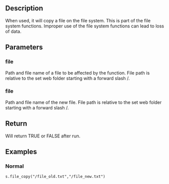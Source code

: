 ## Description
When used, it will copy a file on the file system. This is part of the file system functions. Improper use of the file system functions can lead to loss of data.

## Parameters

### file
Path and file name of a file to be affected by the function. File path is relative to the set web folder starting with a forward slash /.

### file
Path and file name of the new file. File path is relative to the set web folder starting with a forward slash /.

## Return
Will return TRUE or FALSE after run.

## Examples

### Normal
	s.file_copy("/file_old.txt","/file_new.txt")
